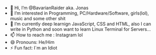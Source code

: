 - 👋 Hi, I’m @BavarianRaider aka. Jonas
- 👀 I’m interested in Programming, PC/Hardware/Software, girls(lol), music and some other shit 
- 🌱 I’m currently deep learnign JavaScript, CSS and HTML, also I can write in Python and soon want to learn Linux Terminal for Servers...
- 📫 How to reach me : Instagram lol
- 😄 Pronouns: He/Him
- ⚡ Fun fact: I´m an Idiot

<!---
BavarianRaider/BavarianRaider is a ✨ special ✨ repository because its `README.md` (this file) appears on your GitHub profile.
You can click the Preview link to take a look at your changes.
--->
